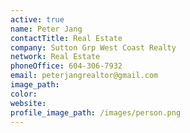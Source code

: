 ```yaml
---
active: true
name: Peter Jang
contactTitle: Real Estate
company: Sutton Grp West Coast Realty
network: Real Estate
phoneOffice: 604-306-7932
email: peterjangrealtor@gmail.com
image_path:
color:
website:
profile_image_path: /images/person.png
---
```



